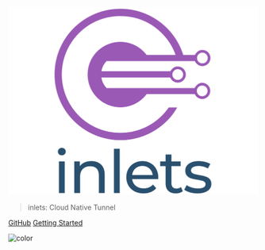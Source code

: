 ![logo](images/inlets-oss-logo.svg ':size=50%')

> inlets: Cloud Native Tunnel

[GitHub](https://github.com/inlets/)
[Getting Started](#cloud-native-tunnel)

<!-- background color -->
![color](#FFFFFF)
